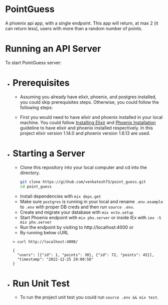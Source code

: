 # PointGuess

A phoenix api app, with a single endpoint.  This app will return, at max 2 (it can return less), users with more than a random number of points.

# Running an API Server

  To start PointGuess server:

  * # Prerequisites
      * Assuming you already have elixir, phoenix, and postgres installed, you could skip prerequisites steps. Otherwise, you could follow the following steps:
      
      * First you would need to have elixir and phoenix installed in your local machine. You could follow [Installing Elixir](https://elixir-lang.org/install.html) and [Phoenix Installation](https://hexdocs.pm/phoenix/installation.html) guideline to have elixir and phoenix installed respectively. In this project elixir version 1.14.0 and phoenix version 1.6.13 are used.

 * # Starting a Server
    * Clone this repository into your local computer and cd into the directory.
        ```sh
        git clone https://github.com/venkatesh73/point_guess.git
        cd point_guess
        ```
    * Install dependencies with `mix deps.get`
    * Make sure `postgres` is running in your local and rename `.env.example` to `.env` with proper DB creds and then run `source .env`. 
    * Create and migrate your database with `mix ecto.setup`
    * Start Phoenix endpoint with `mix phx.server` or inside IEx with `iex -S mix phx.server`
    * Run the endpoint by visiting to http://localhost:4000 or 
    * By running below cURL 
    ```
    > curl http://localhost:4000/

    {
      "users": [{"id": 1, "points": 30}, {"id": 72, "points": 45}],
      "timestamp": "2022-12-25 20:00:56"
    }
    ```

 * # Run Unit Test
   * To run the project unit test you could run `source .env && mix test`.